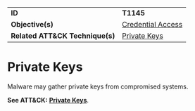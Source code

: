 |||
|---------|------------------------|
|**ID**|**T1145**|
|**Objective(s)**|[Credential Access](https://github.com/MAECProject/malware-behaviors/tree/master/credential-access)|
|**Related ATT&CK Technique(s)**|[Private Keys](https://attack.mitre.org/techniques/T1145/)|

Private Keys
============
Malware may gather private keys from compromised systems.

**See ATT&CK:** [**Private Keys**](https://attack.mitre.org/techniques/T1145/).